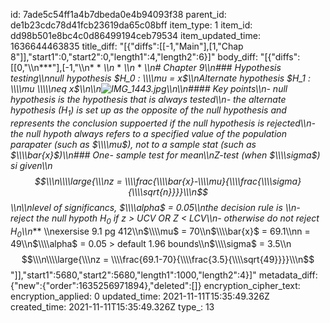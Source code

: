 id: 7ade5c54ff1a4b7dbeda0e4b94093f38
parent_id: de1b23cdc78d41fcb23619da65c08bff
item_type: 1
item_id: dd98b501e8bc4c0d86499194ceb79534
item_updated_time: 1636644463835
title_diff: "[{\"diffs\":[[-1,\"Main\"],[1,\"Chap 8\"]],\"start1\":0,\"start2\":0,\"length1\":4,\"length2\":6}]"
body_diff: "[{\"diffs\":[[0,\"\\\n***\"],[-1,\"\\\n* * *\\\n* * *\\\n* * *\\\n# Chapter 9\\\n### Hypothesis testing\\\nnull hypothesis $H_0 :  \\\\mu = x$\\\nAlternate hypothesis $H_1 :  \\\\mu \\\\\neq x$\\\n\\\n![IMG_1443.jpg](:/4463109f942a454cadc137f26dbe1dd0)\\\n\\\n#### Key points\\\n- null hypothesis is the hypothesis that is always tested\\\n- the alternate hypothesis ($H_1$) is set up as the opposite of the null hypothesis and represents the conclusion suppoerted if the null hypothesis is rejected\\\n- the null hypoth always refers to a specified value of the population parapater (such as $\\\\mu$), not to a sample stat (such as $\\\\bar{x}$)\\\n### One- sample test for mean\\\nZ-test (when $\\\\sigma$) si given\\\n$$\\\n\\\\large{\\\nz = \\\\frac{\\\\bar{x}-\\\\mu}{\\\\frac{\\\\sigma}{\\\\sqrt{n}}}}\\\n$$\\\n\\\nlevel of significancs, $\\\\alpha$ = 0.05\\\nthe decision rule is \\\n- reject the null hypoth $H_0$ if z > UCV OR Z < LCV\\\n- otherwise do not reject $H_0$\\\n*** \\\nexersise 9.1 pg 412\\\n$\\\\mu$ = 70\\\n$\\\\bar{x}$ = 69.1\\\nn = 49\\\n$\\\\alpha$ = 0.05 > default 1.96 bounds\\\n$\\\\sigma$ = 3.5\\\n$$\\\n\\\\large{\\\nz = \\\\frac{69.1-70}{\\\\frac{3.5}{\\\\sqrt{49}}}}\\\n$$\"]],\"start1\":5680,\"start2\":5680,\"length1\":1000,\"length2\":4}]"
metadata_diff: {"new":{"order":1635256971894},"deleted":[]}
encryption_cipher_text: 
encryption_applied: 0
updated_time: 2021-11-11T15:35:49.326Z
created_time: 2021-11-11T15:35:49.326Z
type_: 13